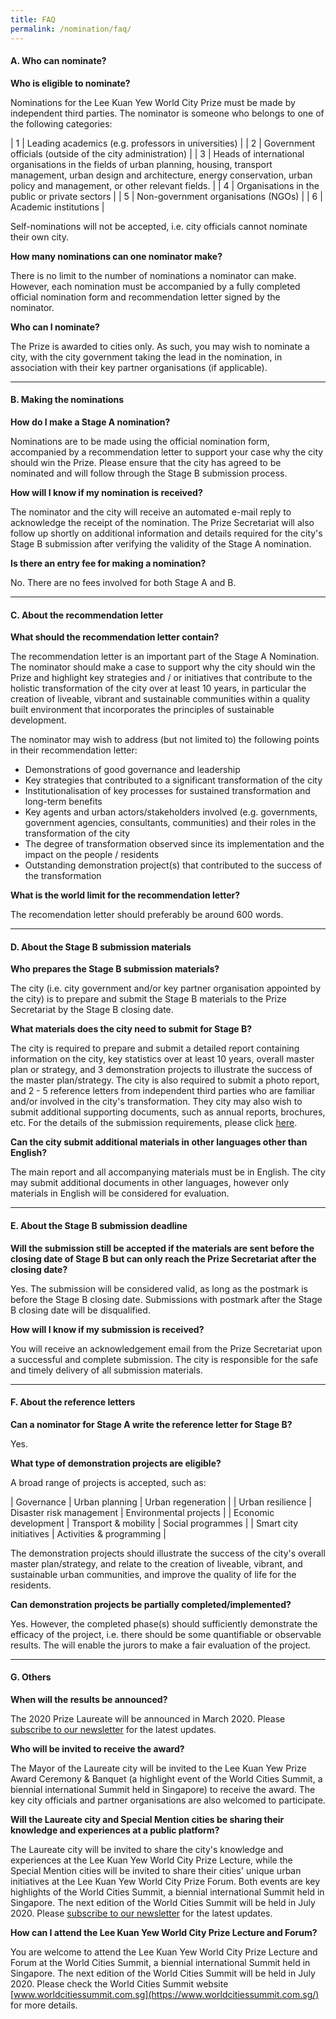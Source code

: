 ```yaml
---
title: FAQ
permalink: /nomination/faq/
---
```


#### **A. Who can nominate?**

**Who is eligible to nominate?**

Nominations for the Lee Kuan Yew World City Prize must be made by independent third parties. The nominator is someone who belongs to one of the following categories:

| 1 | Leading academics (e.g. professors in universities) |
| 2 | Government officials (outside of the city administration) |
| 3 | Heads of international organisations in the fields of urban planning, housing, transport management, urban design and architecture, energy conservation, urban policy and management, or other relevant fields. |
| 4 | Organisations in the public or private sectors |
| 5 | Non-government organisations (NGOs) |
| 6 | Academic institutions |

Self-nominations will not be accepted, i.e. city officials cannot nominate their own city.

**How many nominations can one nominator make?**

There is no limit to the number of nominations a nominator can make. However, each nomination must be accompanied by a fully completed official nomination form and recommendation letter signed by the nominator.

**Who can I nominate?**

The Prize is awarded to cities only. As such, you may wish to nominate a city, with the city government taking the lead in the nomination, in association with their key partner organisations (if applicable).

---

#### **B. Making the nominations**

**How do I make a Stage A nomination?**

Nominations are to be made using the official nomination form, accompanied by a recommendation letter to support your case why the city should win the Prize. Please ensure that the city has agreed to be nominated and will follow through the Stage B submission process. 

**How will I know if my nomination is received?**

The nominator and the city will receive an automated e-mail reply to acknowledge the receipt of the nomination. The Prize Secretariat will also follow up shortly on additional information and details required for the city's Stage B submission after verifying the validity of the Stage A nomination.

**Is there an entry fee for making a nomination?**

No. There are no fees involved for both Stage A and B.

---

#### **C. About the recommendation letter**

**What should the recommendation letter contain?**

The recommendation letter is an important part of the Stage A Nomination. The nominator should make a case to support why the city should win the Prize and highlight key strategies and / or initiatives that contribute to the holistic transformation of the city over at least 10 years, in particular the creation of liveable, vibrant and sustainable communities within a quality built environment that incorporates the principles of sustainable development.

The nominator may wish to address (but not limited to) the following points in their recommendation letter:
- Demonstrations of good governance and leadership
- Key strategies that contributed to a significant transformation of the city
- Institutionalisation of key processes for sustained transformation and long-term benefits
- Key agents and urban actors/stakeholders involved (e.g. governments, government agencies, consultants, communities) and their roles in the transformation of the city
- The degree of transformation observed since its implementation and the impact on the people / residents
- Outstanding demonstration project(s) that contributed to the success of the transformation
 
**What is the world limit for the recommendation letter?**

The recomendation letter should preferably be around 600 words.

---

#### **D. About the Stage B submission materials**

**Who prepares the Stage B submission materials?**

The city (i.e. city government and/or key partner organisation appointed by the city) is to prepare and submit the Stage B materials to the Prize Secretariat by the Stage B closing date.

**What materials does the city need to submit for Stage B?**

The city is required to prepare and submit a detailed report containing information on the city, key statistics over at least 10 years, overall master plan or strategy, and 3 demonstration projects to illustrate the success of the master plan/strategy. The city is also required to submit a photo report, and 2 - 5 reference letters from independent third parties who are familiar and/or involved in the city's transformation. They city may also wish to submit additional supporting documents, such as annual reports, brochures, etc. For the details of the submission requirements, please click [here](/nomination/guidelines/stage-b/).

**Can the city submit additional materials in other languages other than English?**

The main report and all accompanying materials must be in English. The city may submit additional documents in other languages, however only materials in English will be considered for evaluation.

---

#### **E. About the Stage B submission deadline**

**Will the submission still be accepted if the materials are sent before the closing date of Stage B but can only reach the Prize Secretariat after the closing date?**

Yes. The submission will be considered valid, as long as the postmark is before the Stage B closing date. Submissions with postmark after the Stage B closing date will be disqualified.

**How will I know if my submission is received?**

You will receive an acknowledgement email from the Prize Secretariat upon a successful and complete submission. The city is responsible for the safe and timely delivery of all submission materials.

---

#### **F. About the reference letters**

**Can a nominator for Stage A write the reference letter for Stage B?**

Yes.

**What type of demonstration projects are eligible?**

A broad range of projects is accepted, such as: 

| Governance | Urban planning | Urban regeneration |
| Urban resilience | Disaster risk management | Environmental projects |
| Economic development | Transport & mobility | Social programmes |
| Smart city initiatives | Activities & programming |

The demonstration projects should illustrate the success of the city's overall master plan/strategy, and relate to the creation of liveable, vibrant, and sustainable urban communities, and improve the quality of life for the residents.

**Can demonstration projects be partially completed/implemented?**

Yes. However, the completed phase(s) should sufficiently demonstrate the efficacy of the project, i.e. there should be some quantifiable or observable results. The will enable the jurors to make a fair evaluation of the project.

---

#### **G. Others** 

**When will the results be announced?**

The 2020 Prize Laureate will be announced in March 2020. Please [subscribe to our newsletter](https://www.leekuanyewworldcityprize.com.sg/Join%20Mailing%20List) for the latest updates.

**Who will be invited to receive the award?**

The Mayor of the Laureate city will be invited to the Lee Kuan Yew Prize Award Ceremony & Banquet (a highlight event of the World Cities Summit, a biennial international Summit held in Singapore) to receive the award. The key city officials and partner organisations are also welcomed to participate.

**Will the Laureate city and Special Mention cities be sharing their knowledge and experiences at a public platform?**

The Laureate city will be invited to share the city's knowledge and experiences at the Lee Kuan Yew World City Prize Lecture, while the Special Mention cities will be invited to share their cities' unique urban initiatives at the Lee Kuan Yew World City Prize Forum. Both events are key highlights of the World Cities Summit, a biennial international Summit held in Singapore. The next edition of the World Cities Summit will be held in July 2020. Please [subscribe to our newsletter](https://www.leekuanyewworldcityprize.com.sg/Join%20Mailing%20List) for the latest updates.

**How can I attend the Lee Kuan Yew World City Prize Lecture and Forum?**

You are welcome to attend the Lee Kuan Yew World City Prize Lecture and Forum at the World Cities Summit, a biennial international Summit held in Singapore. The next edition of the World Cities Summit will be held in July 2020. Please check the World Cities Summit website [www.worldcitiessummit.com.sg](https://www.worldcitiessummit.com.sg/) for more details.
